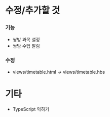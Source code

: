 # 수정/추가할 것

### 기능
+ 쌍방 과목 설정
+ 쌍방 수업 알림

### 수정
* views/timetable.html -> views/timetable.hbs

# 기타
* TypeScript 익히기